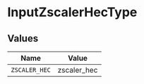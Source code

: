 # InputZscalerHecType


## Values

| Name          | Value         |
| ------------- | ------------- |
| `ZSCALER_HEC` | zscaler_hec   |
